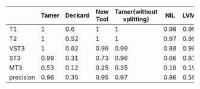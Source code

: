 |           | Tamer | Deckard | New Tool | Tamer(without splitting) | NIL  | LVMapper | NiCad | Siamese | SourcererCC | CCAligner |
| --------- | ----- | ------- | -------- | ------------------------ | ---- | -------- | ----- | ------- | ----------- | --------- |
| T1        | 1     | 0.6     | 1        | 1                        | 0.99 | 0.99     | 0.98  | 1       | 0.94        | 1         |
| T2        | 1     | 0.52    | 1        | 1                        | 0.97 | 0.99     | 0.84  | 0.96    | 0.78        | 1         |
| VST3      | 1     | 0.62    | 0.99     | 0.99                     | 0.88 | 0.98     | 0.97  | 0.85    | 0.54        | 0.99      |
| ST3       | 0.99  | 0.31    | 0.73     | 0.96                     | 0.66 | 0.81     | 0.52  | 0.59    | 0.12        | 0.65      |
| MT3       | 0.53  | 0.12    | 0.25     | 0.35                     | 0.19 | 0.19     | 0.02  | 0.14    | 0.01        | 0.14      |
| precision | 0.96  | 0.35    | 0.95     | 0.97                     | 0.86 | 0.59     | 0.99  | 0.98    | 0.99        | 0.61      |


